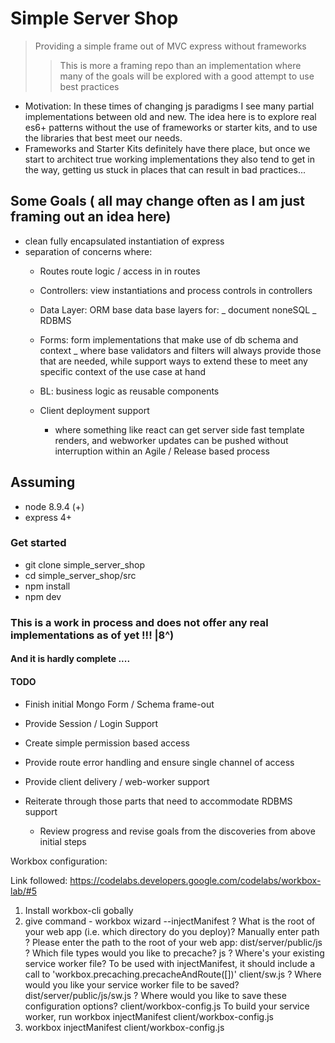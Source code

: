 
# Simple Server Shop

>Providing a simple frame out of MVC express without frameworks
>> This is more a framing repo than an implementation where many of the goals will be explored with a good attempt to use best practices
- Motivation: In these times of changing js paradigms I see many partial implementations between old and new. The idea here is to explore real es6+ patterns without the use of frameworks or starter kits, and to use the libraries that best meet our needs.
 - Frameworks and Starter Kits definitely have there place, but once we start to architect true working implementations they also tend to get in the way, getting us stuck in places that can result in bad practices...  

## Some Goals ( all may change often as I am just framing out an idea here)
- clean fully encapsulated instantiation of express
- separation of concerns where:
  - Routes route logic / access in in routes
  - Controllers: view instantiations and process controls in controllers
  - Data Layer: ORM base data base layers for:
    _ document noneSQL
    _ RDBMS

  - Forms: form implementations that make use of db schema and context
    _ where base validators and filters will always provide those that are needed, while support ways to extend these to meet any specific context of the use case at hand

  - BL: business logic as reusable components

  - Client deployment support
    - where something like react can get server side fast template renders, and webworker updates can be pushed without interruption within an Agile / Release based process

## Assuming
- node 8.9.4 (+)
- express 4+

### Get started
- git clone simple_server_shop
- cd simple_server_shop/src
- npm install
- npm dev

### This is a work in process and does not offer any real implementations as of yet !!! |8^)
#### And it is hardly complete ....


#### TODO

- Finish initial Mongo Form / Schema frame-out
- Provide Session / Login Support
- Create simple permission based access
- Provide route error handling and ensure single channel of access
- Provide client delivery / web-worker support
- Reiterate through those parts that need to accommodate RDBMS support

  - Review progress and revise goals from the discoveries from above initial steps


Workbox configuration: 

Link followed: https://codelabs.developers.google.com/codelabs/workbox-lab/#5
1. Install workbox-cli gobally 
2. give command - workbox wizard --injectManifest
? What is the root of your web app (i.e. which directory do you deploy)? Manually enter path
? Please enter the path to the root of your web app: dist/server/public/js
? Which file types would you like to precache? js
? Where's your existing service worker file? To be used with injectManifest, it should include a call to 'workbox.precaching.precacheAndRoute([])' client/sw.js
? Where would you like your service worker file to be saved? dist/server/public/js/sw.js
? Where would you like to save these configuration options? client/workbox-config.js
To build your service worker, run workbox injectManifest client/workbox-config.js
3. workbox injectManifest client/workbox-config.js
